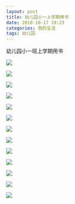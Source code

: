 ```yaml
---
layout: post
title: 幼儿园小一上学期用书
date: 2018-10-17 19:23
categories: 我的生活
tags: 幼儿园
---
```


幼儿园小一班上学期用书

![](/assets/20181017/1.jpeg)

![](/assets/20181017/2.jpeg)

![](/assets/20181017/3.jpeg)

![](/assets/20181017/4.jpeg)

![](/assets/20181017/5.jpeg)

![](/assets/20181017/6.jpeg)

![](/assets/20181017/7.jpeg)

![](/assets/20181017/8.jpeg)

![](/assets/20181017/9.jpeg)

![](/assets/20181017/10.jpeg)

![](/assets/20181017/11.jpeg)

![](/assets/20181017/12.jpeg)

![](/assets/20181017/13.jpeg)
